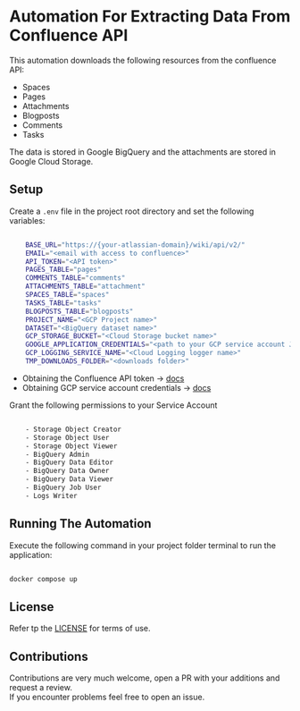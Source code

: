 # Automation For Extracting Data From Confluence API
This automation downloads the following resources from the confluence API:
- Spaces
- Pages
- Attachments
- Blogposts
- Comments
- Tasks

The data is stored in Google BigQuery and the attachments are stored in Google Cloud Storage.

## Setup
Create a `.env` file in the project root directory and set the following variables:
```bash

    BASE_URL="https://{your-atlassian-domain}/wiki/api/v2/"
    EMAIL="<email with access to confluence>"
    API_TOKEN="<API token>"
    PAGES_TABLE="pages"
    COMMENTS_TABLE="comments"
    ATTACHMENTS_TABLE="attachment"
    SPACES_TABLE="spaces"
    TASKS_TABLE="tasks"
    BLOGPOSTS_TABLE="blogposts"
    PROJECT_NAME="<GCP Project name>"
    DATASET="<BigQuery dataset name>"
    GCP_STORAGE_BUCKET="<Cloud Storage bucket name>"
    GOOGLE_APPLICATION_CREDENTIALS="<path to your GCP service account JSON>"
    GCP_LOGGING_SERVICE_NAME="<Cloud Logging logger name>"
    TMP_DOWNLOADS_FOLDER="<downloads folder>"

```

- Obtaining the Confluence API token -> [docs](https://developer.atlassian.com/cloud/confluence/basic-auth-for-rest-apis/)
- Obtaining GCP service account credentials -> [docs](https://developers.google.com/workspace/guides/create-credentials#service-account)

Grant the following permissions to your Service Account
```bash

    - Storage Object Creator
    - Storage Object User
    - Storage Object Viewer
    - BigQuery Admin
    - BigQuery Data Editor
    - BigQuery Data Owner
    - BigQuery Data Viewer
    - BigQuery Job User
    - Logs Writer

```

## Running The Automation
Execute the following command in your project folder terminal to run the application:
```bash

docker compose up

```

## License
Refer tp the [LICENSE](LICENSE) for terms of use.

## Contributions
Contributions are very much welcome, open a PR with your additions and request a review.<br>
If you encounter problems feel free to open an issue.